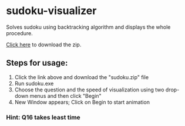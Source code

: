 # sudoku-visualizer
Solves sudoku using backtracking algorithm and displays the whole procedure.

[Click here](https://drive.google.com/u/0/uc?id=1_JMMR3vTE0d8eTHvjG_T-OoygL0WTNol&export=download) to download the zip.

## Steps for usage:
 1) Click the link above and download the "sudoku.zip" file
 2) Run sudoku.exe
 3) Choose the question and the speed of visualization using two drop-down menus and then click "Begin"
 4) New Window appears; Click on Begin to start animation

### Hint: Q16 takes least time 
